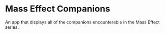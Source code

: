 # Mass Effect Companions
 An app that displays all of the companions encounterable in the Mass Effect series.

